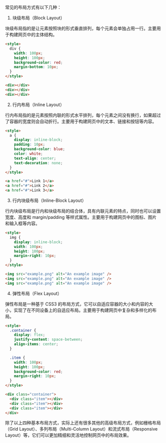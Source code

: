 常见的布局方式有以下几种：

1. 块级布局（Block Layout）

块级布局指的是让元素按照块的形式垂直排列，每个元素会单独占用一行。主要用于构建网页中的主体结构。

```html
<style>
  div {
    width: 100px;
    height: 100px;
    background-color: red;
    margin-bottom: 10px;
  }
</style>

<div></div>
<div></div>
<div></div>
```

2. 行内布局（Inline Layout）

行内布局指的是元素按照内联的形式水平排列，每个元素之间没有换行，如果超过了容器的宽度则会自动折行。主要用于构建网页中的文本、链接和按钮等内容。

```html
<style>
  a {
    display: inline-block;
    padding: 10px;
    background-color: blue;
    color: white;
    text-align: center;
    text-decoration: none;
  }
</style>

<a href="#">Link 1</a>
<a href="#">Link 2</a>
<a href="#">Link 3</a>
```

3. 行内块级布局（Inline-Block Layout）

行内块级布局是行内和块级布局的结合体，具有内联元素的特点，同时也可以设置宽度、高度和 margin/padding 等样式属性。主要用于构建网页中的图标、图片和输入框等内容。

```html
<style>
  img {
    display: inline-block;
    width: 100px;
    height: 100px;
    margin-right: 10px;
  }
</style>

<img src="example.png" alt="An example image" />
<img src="example.png" alt="An example image" />
<img src="example.png" alt="An example image" />
```

4. 弹性布局（Flex Layout）

弹性布局是一种基于 CSS3 的布局方式，它可以自适应容器的大小和内容的大小，实现了在不同设备上的自适应布局。主要用于构建网页中复杂和多样化的布局。

```html
<style>
  .container {
    display: flex;
    justify-content: space-between;
    align-items: center;
  }

  .item {
    width: 100px;
    height: 100px;
    background-color: red;
    margin-right: 10px;
  }
</style>

<div class="container">
  <div class="item"></div>
  <div class="item"></div>
  <div class="item"></div>
</div>
```

除了以上四种基本布局方式，实际上还有很多其他的高级布局方式，例如栅格布局（Grid Layout）、多列布局（Multi-Column Layout）和流式布局（Responsive Layout）等，它们可以更加精细和灵活地控制网页中的布局效果。
